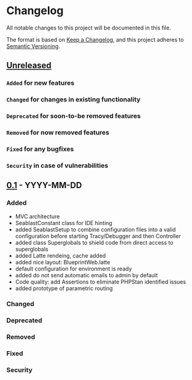 # Changelog
All notable changes to this project will be documented in this file.

The format is based on [Keep a Changelog](https://keepachangelog.com/en/1.0.0/),
and this project adheres to [Semantic Versioning](https://semver.org/spec/v2.0.0.html).

## [Unreleased]
### `Added` for new features

### `Changed` for changes in existing functionality

### `Deprecated` for soon-to-be removed features

### `Removed` for now removed features

### `Fixed` for any bugfixes

### `Security` in case of vulnerabilities

## [0.1] - YYYY-MM-DD
### Added
- MVC architecture
- SeablastConstant class for IDE hinting
- added SeablastSetup to combine configuration files into a valid configuration before starting Tracy/Debugger and then Controller
- added class Superglobals to shield code from direct access to superglobals
- added Latte rendeing, cache added
- added nice layout: BlueprintWeb.latte
- default configuration for environment is ready
- added do not send automatic emails to admin by default
- Code quality: add Assertions to eliminate PHPStan identified issues
- added prototype of parametric routing

### Changed

### Deprecated

### Removed

### Fixed

### Security

[Unreleased]: https://github.com/WorkOfStan/seablast/compare/v0.1...HEAD
[0.1]: https://github.com/WorkOfStan/seablast/releases/tag/v0.1
